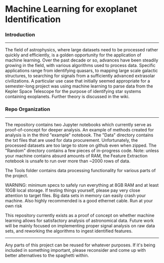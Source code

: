 # Machine Learning for exoplanet Identification


### Introduction
***
The field of astrophysics, where large datasets need to be processed rather quickly and efficiently, is a golden opportunity
for the application of machine learning. Over the past decade or so, advances have been steadily growing in the field, with various
algorithms used to process data. Specific applications range from identifying quasars, to mapping large scale galactic structures, to 
searching for signals from a sufficiently advanced extrasolar civilizations. A particular use case that initially seemed appropriate
for a semester-long project was using machine learning to parse data from the Kepler Space Telescope for the purpose of identifying
star systems containing exoplanets. Further theory is discussed in the wiki.

### Repo Organization
***
The repository contains two Jupyter notebooks which currently serve as proof-of-concept for deeper analysis. An example of methods created for
analysis is in the third "example" notebook. The "Data" directory contains the txt files that are used for data procurement. Unfortunately, the processed datasets are too large to store on github even when zipped. The "Random" directory contains a few pieces of in-progress code. Note: unless your machine contains absurd amounts of RAM, the Feature Extraction notebook is unsafe to run over more than  ~2000 rows of data.

The Tools folder contains data processing functionality for various parts of the project. 

WARNING: minimum specs to safely run everything at 8GB RAM and at least 10GB local storage. If testing things yourself, please pay very close attention to target files. Big data sets in memory can easily crash your machine. Also highly recommended is a good ethernet cable. Run at your own risk


This repository currently exists as a proof of concept on whether machine learning allows for satisfactory analysis of astronomical data.
Future work will be mainly focused on implementing proper signal analysis on raw data sets, and reworking the algorithms to ingest identified features.


***

Any parts of this project can be reused for whatever purposes. If it's being included in something important, please reconsider and come up with better alternatives to the spaghetti within. 
